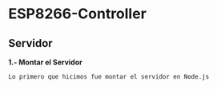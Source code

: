 # ESP8266-Controller

## Servidor

**1.- Montar el Servidor**

```
Lo primero que hicimos fue montar el servidor en Node.js
```